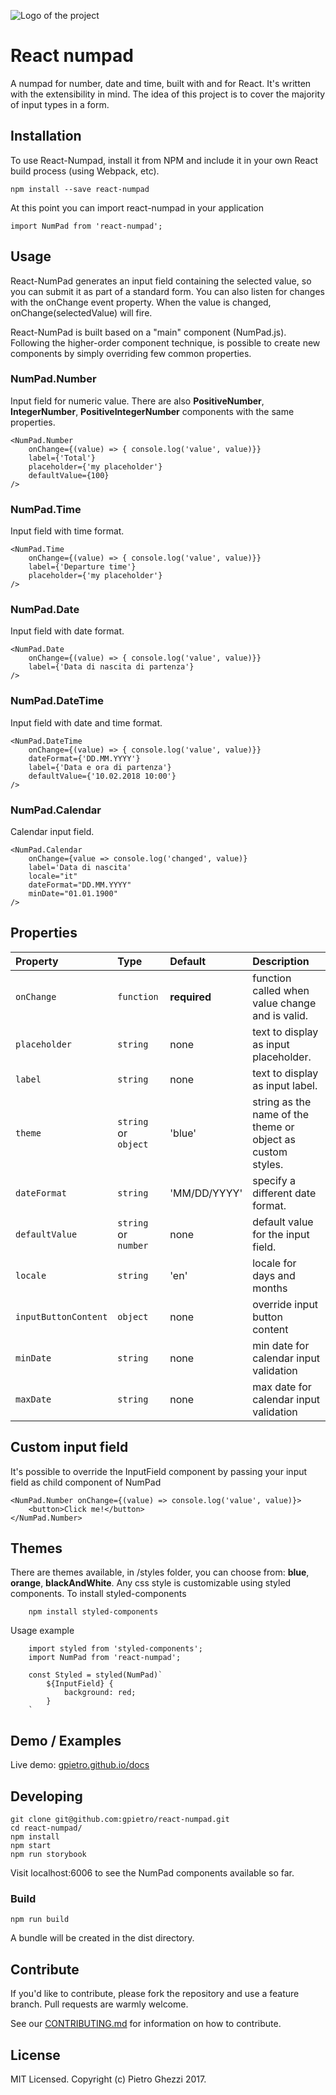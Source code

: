 ![Logo of the project](https://raw.githubusercontent.com/gpietro/react-numpad/master/logo.png)

# React numpad

A numpad for number, date and time, built with and for React.
It's written with the extensibility in mind. The idea of this project is to cover the majority of input types in a form.

## Installation

To use React-Numpad, install it from NPM and include it in your own React build process (using Webpack, etc).

```shell
npm install --save react-numpad
```

At this point you can import react-numpad in your application

```shell
import NumPad from 'react-numpad';
```

## Usage

React-NumPad generates an input field containing the selected value, so you can submit it as part of a standard form. You can also listen for changes with the onChange event property.
When the value is changed, onChange(selectedValue) will fire.

React-NumPad is built based on a "main" component (NumPad.js). Following the higher-order component technique, is possible to create new components by simply overriding few common properties.

### NumPad.Number

Input field for numeric value. There are also **PositiveNumber**, **IntegerNumber**, **PositiveIntegerNumber** components with the same properties.

```shell
<NumPad.Number
    onChange={(value) => { console.log('value', value)}}
    label={'Total'}
    placeholder={'my placeholder'}
    defaultValue={100}
/>
```

### NumPad.Time

Input field with time format.

```shell
<NumPad.Time
    onChange={(value) => { console.log('value', value)}}
    label={'Departure time'}
    placeholder={'my placeholder'}
/>
```

### NumPad.Date

Input field with date format.

```shell
<NumPad.Date
    onChange={(value) => { console.log('value', value)}}
    label={'Data di nascita di partenza'}
/>
```

### NumPad.DateTime

Input field with date and time format.

```shell
<NumPad.DateTime
    onChange={(value) => { console.log('value', value)}}
    dateFormat={'DD.MM.YYYY'}
    label={'Data e ora di partenza'}
    defaultValue={'10.02.2018 10:00'}
/>
```

### NumPad.Calendar

Calendar input field.

```shell
<NumPad.Calendar
    onChange={value => console.log('changed', value)}
    label='Data di nascita'
    locale="it"
    dateFormat="DD.MM.YYYY"
    minDate="01.01.1900"
/>
```

## Properties

| Property             | Type                 | Default      | Description                                                 |
| :------------------- | :------------------- | :----------- | :---------------------------------------------------------- |
| `onChange`           | `function`           | **required** | function called when value change and is valid.             |
| `placeholder`        | `string`             | none         | text to display as input placeholder.                       |
| `label`              | `string`             | none         | text to display as input label.                             |
| `theme`              | `string` or `object` | 'blue'       | string as the name of the theme or object as custom styles. |
| `dateFormat`         | `string`             | 'MM/DD/YYYY' | specify a different date format.                            |
| `defaultValue`       | `string` or `number` | none         | default value for the input field.                          |
| `locale`             | `string`             | 'en'         | locale for days and months                                  |
| `inputButtonContent` | `object`             | none         | override input button content                               |
| `minDate`            | `string`             | none         | min date for calendar input validation                      |
| `maxDate`            | `string`             | none         | max date for calendar input validation                      |

## Custom input field

It's possible to override the InputField component by passing your input field as child component of NumPad

```shell
<NumPad.Number onChange={(value) => console.log('value', value)}>
    <button>Click me!</button>
</NumPad.Number>
```

## Themes

There are themes available, in /styles folder, you can choose from: **blue**, **orange**, **blackAndWhite**.
Any css style is customizable using styled components.
To install styled-components

```shell
    npm install styled-components
```

Usage example

```shell
    import styled from 'styled-components';
    import NumPad from 'react-numpad';

    const Styled = styled(NumPad)`
        ${InputField} {
            background: red;
        }
    `
```

## Demo / Examples

Live demo: [gpietro.github.io/docs](https://gpietro.github.io/docs)

## Developing

```shell
git clone git@github.com:gpietro/react-numpad.git
cd react-numpad/
npm install
npm start
npm run storybook
```

Visit localhost:6006 to see the NumPad components available so far.

### Build

```shell
npm run build
```

A bundle will be created in the dist directory.

## Contribute

If you'd like to contribute, please fork the repository and use a feature
branch. Pull requests are warmly welcome.

See our [CONTRIBUTING.md](https://github.com/gpietro/react-numpad/blob/master/CONTRIBUTING.md) for information on how to contribute.

## License

MIT Licensed. Copyright (c) Pietro Ghezzi 2017.
